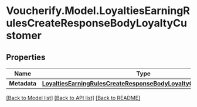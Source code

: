 # Voucherify.Model.LoyaltiesEarningRulesCreateResponseBodyLoyaltyCustomer

## Properties

Name | Type | Description | Notes
------------ | ------------- | ------------- | -------------
**Metadata** | [**LoyaltiesEarningRulesCreateResponseBodyLoyaltyCustomerMetadata**](LoyaltiesEarningRulesCreateResponseBodyLoyaltyCustomerMetadata.md) |  | [optional] 

[[Back to Model list]](../../README.md#documentation-for-models) [[Back to API list]](../../README.md#documentation-for-api-endpoints) [[Back to README]](../../README.md)

